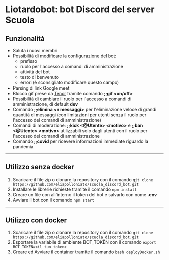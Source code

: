 # Liotardobot: bot Discord del server Scuola

## Funzionalità
* Saluta i nuovi membri
* Possibilità di modificare la configurazione del bot:
    * prefisso
    * ruolo per l'accesso a comandi di amministrazione
    * attività del bot
    * testo di benvenuto
    * errori (è sconsigliato modificare questo campo)
* Parsing di link Google meet
* Blocco gif prese da [Tenor](tenor.com) tramite comando **;;gif <on/off>**
* Possibilità di cambiare il ruolo per l'accesso a comandi di amministrazione, di default **dev**
* Comando **;;elimina \<n messaggi\>** per l'eliminazione veloce di grandi quantità di messaggi (con limitazioni per utenti senza il ruolo per l'accesso dei comandi di amministrazione)
* Comandi di moderazione: **;;kick <@Utente> \<motivo\>** e **;;ban <@Utente> \<motivo\>** utilizzabili solo dagli utenti con il ruolo per l'accesso dei comandi di amministrazione
* Comando **;;covid** per ricevere informazioni immediate riguardo la pandemia.
---

## Utilizzo senza docker

1. Scaricare il file zip o clonare la repository con il comando `git clone https://github.com/eliapolloniato/scuola_discord_bot.git`
2. Installare le librerie richieste tramite il comando `npm install`
3. Creare un file con all'interno il token del bot e salvarlo con nome **.env**
4. Avviare il bot con il comando `npm start`

---

## Utilizzo con docker

1. Scaricare il file zip o clonare la repository con il comando `git clone https://github.com/eliapolloniato/scuola_discord_bot.git`
2. Esportare la variabile di ambiente BOT_TOKEN con il comando `export BOT_TOKEN=<il tuo token>`
3. Creare ed Avviare il container tramite il comando `bash deployDocker.sh`
